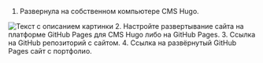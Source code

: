 1. Развернула на собственном компьютере CMS Hugo.  
<image src="/изображение_2024-04-04_125427934.png" alt="Текст с описанием картинки">  
2. Настройте развертывание сайта на платформе GitHub Pages для CMS Hugo либо на GitHub Pages.
3. Ссылка на GitHub репозиторий с сайтом.  <https://github.com/tannia6849/hugo-static-site>
4. Ссылка на развёрнутый GitHub Pages сайт с портфолио. <https://github.com/tannia6849/tannia6849.github.io>
